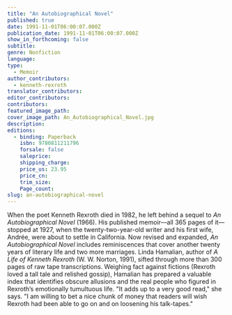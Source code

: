 ```yaml
---
title: "An Autobiographical Novel"
published: true
date: 1991-11-01T06:00:07.000Z
publication_date: 1991-11-01T06:00:07.000Z
show_in_forthcoming: false
subtitle:
genre: Nonfiction
language:
type:
  - Memoir
author_contributors:
  - kenneth-rexroth
translator_contributors:
editor_contributors:
contributors:
featured_image_path:
cover_image_path: An_Autobiographical_Novel.jpg
description:
editions:
  - binding: Paperback
    isbn: 9780811211796
    forsale: false
    saleprice:
    shipping_charge:
    price_us: 23.95
    price_cn:
    trim_size:
    Page_count:
slug: an-autobiographical-novel
---
```


When the poet Kenneth Rexroth died in 1982, he left behind a sequel to _An Autobiographical Novel_ (1966). His published memoir––all 365 pages of it––stopped at 1927, when the twenty-two-year-old writer and his first wife, Andrée, were about to settle in California. Now revised and expanded, _An Autobiographical Novel_ includes reminiscences that cover another twenty years of literary life and two more marriages. Linda Hamalian, author of _A Life of Kenneth Rexroth_ (W. W. Norton, 1991), sifted through more than 300 pages of raw tape transcriptions. Weighing fact against fictions (Rexroth loved a tall tale and relished gossip), Hamalian has prepared a valuable index that identifies obscure allusions and the real people who figured in Rexroth’s emotionally tumultuous life. "It adds up to a very good read," she says. "I am willing to bet a nice chunk of money that readers will wish Rexroth had been able to go on and on loosening his talk-tapes."

